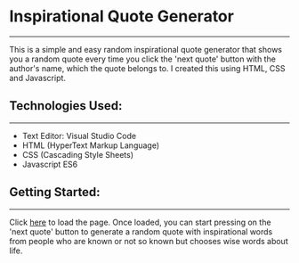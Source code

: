 # Inspirational Quote Generator

---

This is a simple and easy random inspirational quote generator that shows you a random quote every time you click the 'next quote' button with the author's name, which the quote belongs to. I created this using HTML, CSS and Javascript.

## Technologies Used:

---

- Text Editor: Visual Studio Code
- HTML (HyperText Markup Language)
- CSS (Cascading Style Sheets)
- Javascript ES6

## Getting Started:

---

Click [here](https://patriziadeleon.github.io/inspirational-quote-generator/) to load the page. Once loaded, you can start pressing on the 'next quote' button to generate a random quote with inspirational words from people who are known or not so known but chooses wise words about life.
